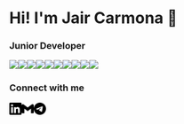 # Hi! I'm Jair Carmona :wave:	
### Junior Developer
<img align="left" src='https://img.shields.io/badge/-ReactJs-61DAFB?logo=react&logoColor=black&style=plastic' />
<img align="left"  src='https://img.shields.io/badge/-JavaScript-F7DF1E?logo=javascript&logoColor=black&style=plastic' />
<img align="left"  src='https://img.shields.io/badge/-Solidity-363636?logo=solidity&logoColor=black&style=plastic' />
<img align="left"  src='https://img.shields.io/badge/-NodeJS-339933?logo=nodedotjs&logoColor=black&style=plastic' />
<img align="left"  src='https://img.shields.io/badge/-HTML-E34F26?logo=html5&logoColor=black&style=plastic' />
<img align="left"  src='https://img.shields.io/badge/-CSS-1572B6?logo=css3&logoColor=black&style=plastic' />
<img align="left"  src='https://img.shields.io/badge/-Hardhat-yellow?&style=plastic' />
<img align="left"  src='https://img.shields.io/badge/-React%20Router-CA4245?logo=react-router&logoColor=black&style=plastic' />
<img align="left"  src='https://img.shields.io/badge/-ethersJs-3C3C3D?logo=ethereum&logoColor=black&style=plastic' />
<img align="left"  src='https://img.shields.io/badge/-OpenZeppelin-4E5EE4?logo=openzeppelin&logoColor=black&style=plastic' />
<br/>

### Connect with me
[<img align="left" alt="jair-carmona | LinkedIn" width="22px" src="./linkedin.svg" />][linkedin] 
[<img align="left" alt="jair-carmona | Gmail" width="22px" src="./gmail.svg" />][gmail] 
[<img align="left" alt="letgetrekt2 | Telegram" width="22px" src="./telegram.svg" />][telegram] 






















[linkedin]: https://www.linkedin.com/in/jair-carmona/
[gmail]: mailto:jair.carmona87@gmail.com
[telegram]: https://t.me/letsgetrekt2
